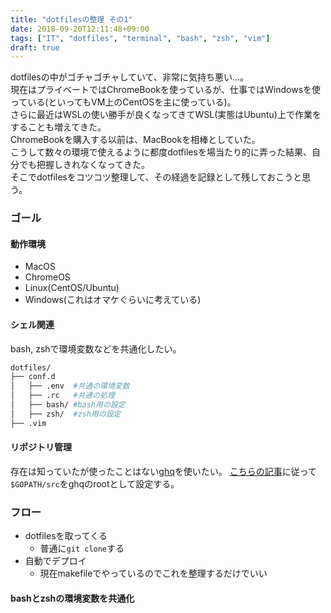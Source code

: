 ```yaml
---
title: "dotfilesの整理 その1"
date: 2018-09-20T12:11:48+09:00
tags: ["IT", "dotfiles", "terminal", "bash", "zsh", "vim"]
draft: true
---
```


dotfilesの中がゴチャゴチャしていて、非常に気持ち悪い…。  
現在はプライベートではChromeBookを使っているが、仕事ではWindowsを使っている(といってもVM上のCentOSを主に使っている)。  
さらに最近はWSLの使い勝手が良くなってきてWSL(実態はUbuntu)上で作業をすることも増えてきた。  
ChromeBookを購入する以前は、MacBookを相棒としていた。  
こうして数々の環境で使えるように都度dotfilesを場当たり的に弄った結果、自分でも把握しきれなくなってきた。  
そこでdotfilesをコツコツ整理して、その経過を記録として残しておこうと思う。  

### ゴール

#### 動作環境

- MacOS
- ChromeOS
- Linux(CentOS/Ubuntu)
- Windows(これはオマケぐらいに考えている)

#### シェル関連

bash, zshで環境変数などを共通化したい。

```.sh
dotfiles/
├── conf.d
│   ├── .env  #共通の環境変数
│   ├── .rc   #共通の処理
│   ├── bash/ #bash用の設定
│   ├── zsh/  #zsh用の設定
├── .vim
```

#### リポジトリ管理

存在は知っていたが使ったことはない[ghq](https://github.com/motemen/ghq)を使いたい。
[こちらの記事](http://dojineko.hateblo.jp/entry/2016/09/09/001754)に従って`$GOPATH/src`をghqのrootとして設定する。

### フロー

- dotfilesを取ってくる
  - 普通に`git clone`する
- 自動でデプロイ
  - 現在makefileでやっているのでこれを整理するだけでいい

#### bashとzshの環境変数を共通化
